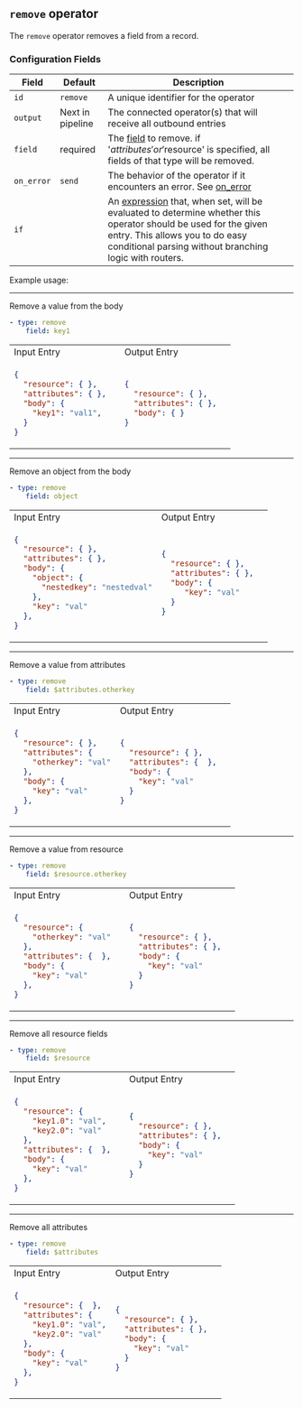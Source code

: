 ## `remove` operator

The `remove` operator removes a field from a record.

### Configuration Fields

| Field      | Default          | Description                                                                                                                                                                                                                              |
| ---        | ---              | ---                                                                                                                                                                                                                                      |
| `id`       | `remove`    | A unique identifier for the operator                                                                                                                                                                                                     |
| `output`   | Next in pipeline | The connected operator(s) that will receive all outbound entries                                                                                                                                                                         |
| `field`      | required       | The [field](/docs/types/field.md) to remove. if '$attributes' or '$resource' is specified, all fields of that type will be removed.
| `on_error` | `send`           | The behavior of the operator if it encounters an error. See [on_error](/docs/types/on_error.md)                                                                                                                                          |
| `if`       |                  | An [expression](/docs/types/expression.md) that, when set, will be evaluated to determine whether this operator should be used for the given entry. This allows you to do easy conditional parsing without branching logic with routers. |

Example usage:

<hr>

Remove a value from the body
```yaml
- type: remove 
    field: key1
```

<table>
<tr><td> Input Entry </td> <td> Output Entry </td></tr>
<tr>
<td>

```json
{
  "resource": { },
  "attributes": { },  
  "body": {
    "key1": "val1",
  }
}
```

</td>
<td>

```json
{
  "resource": { },
  "attributes": { },  
  "body": { }
}
```

</td>
</tr>
</table>

<hr>

Remove an object from the body
```yaml
- type: remove 
    field: object
```

<table>
<tr><td> Input Entry </td> <td> Output Entry </td></tr>
<tr>
<td>

```json
{
  "resource": { },
  "attributes": { },  
  "body": {
    "object": {
      "nestedkey": "nestedval"
    },
    "key": "val"
  },
}
```

</td>
<td>

```json
{
  "resource": { },
  "attributes": { },  
  "body": { 
     "key": "val"
  }
}
```

</td>
</tr>
</table>

<hr>

Remove a value from attributes
```yaml
- type: remove 
    field: $attributes.otherkey
```

<table>
<tr><td> Input Entry </td> <td> Output Entry </td></tr>
<tr>
<td>

```json
{
  "resource": { },
  "attributes": { 
    "otherkey": "val"
  },  
  "body": {
    "key": "val"
  },
}
```

</td>
<td>

```json
{
  "resource": { },
  "attributes": {  },  
  "body": { 
    "key": "val"
  }
}
```

</td>
</tr>
</table>

<hr>

Remove a value from resource
```yaml
- type: remove 
    field: $resource.otherkey
```

<table>
<tr><td> Input Entry </td> <td> Output Entry </td></tr>
<tr>
<td>

```json
{
  "resource": { 
    "otherkey": "val"
  },
  "attributes": {  },  
  "body": {
    "key": "val"
  },
}
```

</td>
<td>

```json
{
  "resource": { },
  "attributes": { },  
  "body": { 
    "key": "val"
  }
}
```

</td>
</tr>
</table>

<hr>

Remove all resource fields
```yaml
- type: remove 
    field: $resource
```

<table>
<tr><td> Input Entry </td> <td> Output Entry </td></tr>
<tr>
<td>

```json
{
  "resource": { 
    "key1.0": "val",
    "key2.0": "val"
  },
  "attributes": {  },  
  "body": {
    "key": "val"
  },
}
```

</td>
<td>

```json
{
  "resource": { },
  "attributes": { },  
  "body": { 
    "key": "val"
  }
}
```

</td>
</tr>
</table>

<hr>

Remove all attributes
```yaml
- type: remove 
    field: $attributes
```

<table>
<tr><td> Input Entry </td> <td> Output Entry </td></tr>
<tr>
<td>

```json
{
  "resource": {  },
  "attributes": { 
    "key1.0": "val",
    "key2.0": "val"
  },  
  "body": {
    "key": "val"
  },
}
```

</td>
<td>

```json
{
  "resource": { },
  "attributes": { },  
  "body": { 
    "key": "val"
  }
}
```

</td>
</tr>
</table>